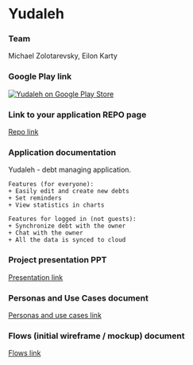 Yudaleh
====================

### Team

Michael Zolotarevsky, Eilon Karty

### Google Play link

[![Yudaleh on Google Play Store](http://developer.android.com/images/brand/en_generic_rgb_wo_60.png)](https://play.google.com/store/apps/details?id=com.yudaleh)

### Link to your application REPO page

[Repo link]

### Application documentation

Yudaleh - debt managing application.

    Features (for everyone):
    + Easily edit and create new debts
	+ Set reminders
	+ View statistics in charts

    Features for logged in (not guests):
    + Synchronize debt with the owner
	+ Chat with the owner
	+ All the data is synced to cloud

### Project presentation PPT

[Presentation link]

### Personas and Use Cases document

[Personas and use cases link]

### Flows (initial wireframe / mockup) document

[Flows link]



[Repo link]:https://github.com/michaz13/Yudaleh.git
[Presentation link]:https://docs.google.com/presentation/d/1UhL2zULKkW-iMzWz02AbvQw5ic3h8dFGUkpl7clk1xM/edit?usp=sharing
[Personas and use cases link]:https://drive.google.com/file/d/0ByjO2d3s9uDbRTZYb21ua1RMdTQ/view?usp=sharing
[Flows link]:https://drive.google.com/file/d/0ByjO2d3s9uDbR1VPRTUwU0JZNkU/view?usp=sharing
